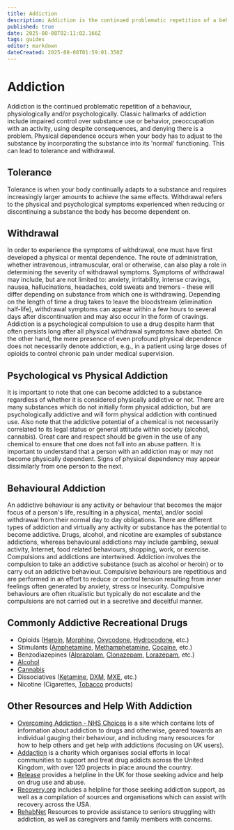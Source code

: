 ```yaml
---
title: Addiction
description: Addiction is the continued problematic repetition of a behaviour, physiologically and/or psychologically. Classic hallmarks of addiction include impaired...
published: true
date: 2025-08-08T02:11:02.166Z
tags: guides
editor: markdown
dateCreated: 2025-08-08T01:59:01.350Z
---
```


# Addiction

Addiction is the continued problematic repetition of a behaviour, physiologically and/or psychologically. Classic hallmarks of addiction include impaired control over substance use or behavior, preoccupation with an activity, using despite consequences, and denying there is a problem. Physical dependence occurs when your body has to adjust to the substance by incorporating the substance into its 'normal' functioning. This can lead to tolerance and withdrawal.

## Tolerance

Tolerance is when your body continually adapts to a substance and requires increasingly larger amounts to achieve the same effects. Withdrawal refers to the physical and psychological symptoms experienced when reducing or discontinuing a substance the body has become dependent on.

## Withdrawal

In order to experience the symptoms of withdrawal, one must have first developed a physical or mental dependence. The route of administration, whether intravenous, intramuscular, oral or otherwise, can also play a role in determining the severity of withdrawal symptoms. Symptoms of withdrawal may include, but are not limited to: anxiety, irritability, intense cravings, nausea, hallucinations, headaches, cold sweats and tremors - these will differ depending on substance from which one is withdrawing. Depending on the length of time a drug takes to leave the bloodstream (elimination half-life), withdrawal symptoms can appear within a few hours to several days after discontinuation and may also occur in the form of cravings. Addiction is a psychological compulsion to use a drug despite harm that often persists long after all physical withdrawal symptoms have abated. On the other hand, the mere presence of even profound physical dependence does not necessarily denote addiction, e.g., in a patient using large doses of opioids to control chronic pain under medical supervision.

## Psychological vs Physical Addiction

It is important to note that one can become addicted to a substance regardless of whether it is considered physically addictive or not. There are many substances which do not initially form physical addiction, but are psychologically addictive and will form physical addiction with continued use. Also note that the addictive potential of a chemical is not necessarily correlated to its legal status or general attitude within society (alcohol, cannabis). Great care and respect should be given in the use of any chemical to ensure that one does not fall into an abuse pattern. It is important to understand that a person with an addiction may or may not become physically dependent. Signs of physical dependency may appear dissimilarly from one person to the next.

## Behavioural Addiction

An addictive behaviour is any activity or behaviour that becomes the major focus of a person's life, resulting in a physical, mental, and/or social withdrawal from their normal day to day obligations. There are different types of addiction and virtually any activity or substance has the potential to become addictive. Drugs, alcohol, and nicotine are examples of substance addictions, whereas behavioural addictions may include gambling, sexual activity, Internet, food related behaviours, shopping, work, or exercise. Compulsions and addictions are intertwined. Addiction involves the compulsion to take an addictive substance (such as alcohol or heroin) or to carry out an addictive behaviour. Compulsive behaviours are repetitious and are performed in an effort to reduce or control tension resulting from inner feelings often generated by anxiety, stress or insecurity. Compulsive behaviours are often ritualistic but typically do not escalate and the compulsions are not carried out in a secretive and deceitful manner.

## Commonly Addictive Recreational Drugs

* Opioids ([Heroin](/en/opioids/heroin), [Morphine](/en/opioids/morphine), [Oxycodone](/en/untagged/oxycodone), [Hydrocodone](/en/opioids/hydrocodone), etc.)
* Stimulants ([Amphetamine](/en/street-amphetamine), [Methamphetamine](/en/stimulants/methamphetamine), [Cocaine](/en/stimulants/cocaine), etc.)
* Benzodiazepines ([Alprazolam](/en/benzodiazepines/alprazolam), [Clonazepam](/en/clonazepam), [Lorazepam](/en/lorazepam), etc.)
* [Alcohol](/en/depressants/alcohol)
* [Cannabis](/en/depressants/cannabis)
* Dissociatives ([Ketamine](/en/untagged/ketamine), [DXM](/en/dissociatives/dxm), [MXE](/en/mxe), etc.)
* Nicotine (Cigarettes, [Tobacco](/en/tobacco) products)

## Other Resources and Help With Addiction

* [Overcoming Addiction - NHS Choices](http://www.nhs.uk/livewell/addiction/Pages/addictionhome.aspx) is a site which contains lots of information about addiction to drugs and otherwise, geared towards an individual gauging their behaviour, and including many resources for how to help others and get help with addictions (focusing on UK users).
* [Addaction](http://www.addaction.org.uk/) is a charity which organises social efforts in local communities to support and treat drug addicts across the United Kingdom, with over 120 projects in place around the country.
* [Release](http://www.release.org.uk/) provides a helpline in the UK for those seeking advice and help on drug use and abuse.
* [Recovery.org](http://www.recovery.org/) includes a helpline for those seeking addiction support, as well as a compilation of sources and organisations which can assist with recovery across the USA.
* [RehabNet](https://rehabnet.com) Resources to provide assistance to seniors struggling with addiction, as well as caregivers and family members with concerns.
